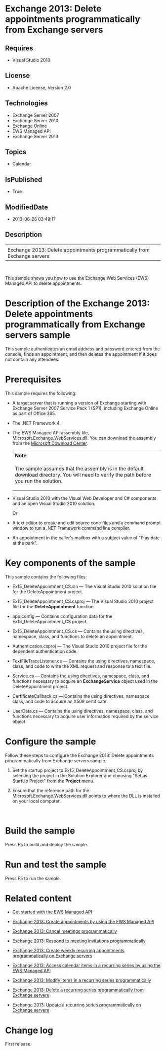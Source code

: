 # Exchange 2013: Delete appointments programmatically from Exchange servers
## Requires
* Visual Studio 2010
## License
* Apache License, Version 2.0
## Technologies
* Exchange Server 2007
* Exchange Server 2010
* Exchange Online
* EWS Managed API
* Exchange Server 2013
## Topics
* Calendar
## IsPublished
* True
## ModifiedDate
* 2013-06-26 03:49:17
## Description

<div id="header">
<table id="bottomTable" cellspacing="0" cellpadding="0">
<tbody>
<tr id="headerTableRow1">
<td align="left"></td>
</tr>
<tr id="headerTableRow2">
<td align="left"><span id="nsrTitle">Exchange 2013: Delete appointments programmatically from Exchange servers</span></td>
</tr>
</tbody>
</table>
</div>
<div id="mainSection">
<div id="mainBody">
<p>&nbsp;</p>
<div>
<p>This sample shows you how to use the Exchange Web Services (EWS) Managed API to delete appointments.</p>
</div>
<h1>Description of the Exchange 2013: Delete appointments programmatically from Exchange servers sample</h1>
<div id="sectionSection0">
<p>This sample authenticates an email address and password entered from the console, finds an appointment, and then deletes the appointment if it does not contain any attendees.</p>
</div>
<h1>Prerequisites</h1>
<div id="sectionSection1">
<p>This sample requires the following:</p>
<ul>
<li>
<p>A target server that is running a version of Exchange starting with Exchange Server 2007 Service Pack 1 (SP1), including Exchange Online as part of Office 365.</p>
</li><li>
<p>The .NET Framework 4.</p>
</li><li>
<p>The EWS Managed API assembly file, Microsoft.Exchange.WebServices.dll. You can download the assembly from the
<a href="http://go.microsoft.com/fwlink/?LinkID=255472" target="_blank">Microsoft Download Center</a>.</p>
<div>
<table cellspacing="0" cellpadding="0" width="100%">
<tbody>
<tr>
<th align="left"><strong>Note</strong> </th>
</tr>
<tr>
<td>
<p>The sample assumes that the assembly is in the default download directory. You will need to verify the path before you run the solution.</p>
</td>
</tr>
</tbody>
</table>
</div>
</li><li>
<p>Visual Studio 2010 with the Visual Web Developer and C# components and an open Visual Studio 2010 solution.</p>
<p>Or</p>
</li><li>
<p>A text editor to create and edit source code files and a command prompt window to run a .NET Framework command line compiler.</p>
</li><li>
<p>An appointment in the caller's mailbox with a subject value of &quot;Play date at the park&quot;.</p>
</li></ul>
</div>
<h1>Key components of the sample</h1>
<div id="sectionSection2">
<p>This sample contains the following files:</p>
<ul>
<li>
<p>Ex15_DeleteAppointment_CS.sln &mdash; The Visual Studio 2010 solution file for the DeleteAppointment project.</p>
</li><li>
<p>Ex15_DeleteAppointment_CS.csproj &mdash; The Visual Studio 2010 project file for the
<strong>DeleteAppointment</strong> function.</p>
</li><li>
<p>app.config &mdash; Contains configuration data for the Ex15_DeleteAppointment_CS project.</p>
</li><li>
<p>Ex15_DeleteAppointment_CS.cs &mdash; Contains the using directives, namespace, class, and functions to delete an appointment.</p>
</li><li>
<p>Authentication.csproj &mdash; The Visual Studio 2010 project file for the dependent authentication code.</p>
</li><li>
<p>TextFileTraceListener.cs &mdash; Contains the using directives, namespace, class, and code to write the XML request and response to a text file.</p>
</li><li>
<p>Service.cs &mdash; Contains the using directives, namespace, class, and functions necessary to acquire an
<strong>ExchangeService</strong> object used in the DeleteAppointment project.</p>
</li><li>
<p>CertificateCallback.cs &mdash; Contains the using directives, namespace, class, and code to acquire an X509 certificate.</p>
</li><li>
<p>UserData.cs &mdash; Contains the using directives, namespace, class, and functions necessary to acquire user information required by the service object.</p>
</li></ul>
</div>
<h1>Configure the sample</h1>
<div id="sectionSection3">
<p>Follow these steps to configure the Exchange 2013: Delete appointments programmatically from Exchange servers sample.</p>
<ol>
<li>
<p>Set the startup project to Ex15_DeleteAppointment_CS.csproj by selecting the project in the Solution Explorer and choosing &quot;Set as StartUp Project&quot; from the
<strong><span class="ui">Project</span></strong> menu.</p>
</li><li>
<p>Ensure that the reference path for the Microsoft.Exchange.WebServices.dll points to where the DLL is installed on your local computer.</p>
</li></ol>
<p>&nbsp;</p>
</div>
<h1>Build the sample</h1>
<div id="sectionSection4">
<p>Press F5 to build and deploy the sample.</p>
</div>
<h1>Run and test the sample</h1>
<div id="sectionSection5">
<p>Press F5 to run the sample.</p>
</div>
<h1>Related content</h1>
<div id="sectionSection6">
<ul>
<li>
<p><a href="http://go.microsoft.com/fwlink/?LinkId=301827" target="_blank">Get started with the EWS Managed API</a></p>
</li><li>
<p><a href="http://code.msdn.microsoft.com/Exchange-2013-Create-cae5359a" target="_blank">Exchange 2013: Create appointments by using the EWS Managed API</a></p>
</li><li>
<p><a href="http://code.msdn.microsoft.com/Exchange-2013-Cancel-ef5a6d1f" target="_blank">Exchange 2013: Cancel meetings programmatically</a></p>
</li><li>
<p><a href="http://code.msdn.microsoft.com/Exchange-2013-Respond-to-98788452" target="_blank">Exchange 2013: Respond to meeting invitations programmatically</a></p>
</li><li>
<p><a href="http://code.msdn.microsoft.com/Exchange-2013-Create-730bd23c" target="_blank">Exchange 2013: Create weekly recurring appointments programmatically on Exchange servers</a></p>
</li><li>
<p><a href="http://code.msdn.microsoft.com/Exchange-2013-Accessing-d73f971d" target="_blank">Exchange 2013: Access calendar items in a recurring series by using the EWS Managed API</a></p>
</li><li>
<p><a href="http://code.msdn.microsoft.com/Exchange-2013-Modify-items-9f65c57c" target="_blank">Exchange 2013: Modify items in a recurring series programmatically</a></p>
</li><li>
<p><a href="http://code.msdn.microsoft.com/Exchange-2013-Delete-a-e1c7b89d" target="_blank">Exchange 2013: Delete a recurring series programmatically from Exchange servers</a></p>
</li><li>
<p><a href="http://code.msdn.microsoft.com/Exchange-2013-Update-a-51bb8fa7" target="_blank">Exchange 2013: Update a recurring series programmatically on Exchange servers</a></p>
</li></ul>
</div>
<h1>Change log</h1>
<div id="sectionSection7">
<p>First release.</p>
</div>
</div>
</div>
